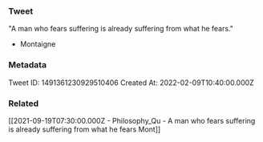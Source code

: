 ### Tweet
"A man who fears suffering is already suffering from what he fears."

- Montaigne

### Metadata
Tweet ID: 1491361230929510406
Created At: 2022-02-09T10:40:00.000Z

### Related
[[2021-09-19T07:30:00.000Z - Philosophy_Qu - A man who fears suffering is already suffering from what he fears Mont]]

